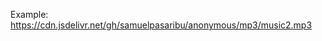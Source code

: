 Example: <a href="https://cdn.jsdelivr.net/gh/samuelpasaribu/anonymous/mp3/music2.mp3">https://cdn.jsdelivr.net/gh/samuelpasaribu/anonymous/mp3/music2.mp3</a>
